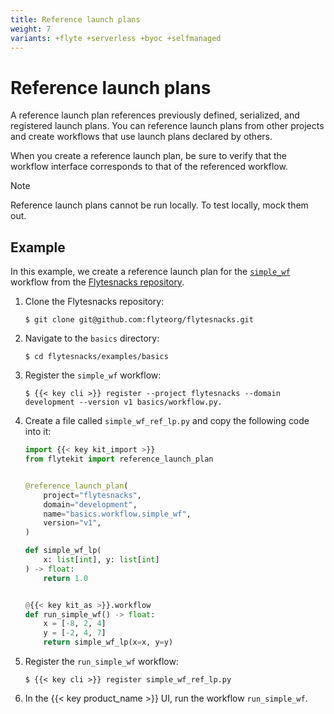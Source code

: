 ```yaml
---
title: Reference launch plans
weight: 7
variants: +flyte +serverless +byoc +selfmanaged
---
```


# Reference launch plans

A reference launch plan references previously defined, serialized, and registered launch plans. You can reference launch plans from other projects and create workflows that use launch plans declared by others.

When you create a reference launch plan, be sure to verify that the workflow interface corresponds to that of the referenced workflow.

> [!NOTE]
> Reference launch plans cannot be run locally. To test locally, mock them out.

## Example

<!-- TODO: Remove the mention of Flytesnacks below -->
In this example, we create a reference launch plan for the [`simple_wf`](https://github.com/flyteorg/flytesnacks/blob/master/examples/basics/basics/workflow.py#L25) workflow from the [Flytesnacks repository](https://github.com/flyteorg/flytesnacks).

1. Clone the Flytesnacks repository:

    ```shell
    $ git clone git@github.com:flyteorg/flytesnacks.git
    ```

2. Navigate to the `basics` directory:

    ```shell
    $ cd flytesnacks/examples/basics
    ```

3. Register the `simple_wf` workflow:

    ```shell
    $ {{< key cli >}} register --project flytesnacks --domain development --version v1 basics/workflow.py.
    ```

4. Create a file called `simple_wf_ref_lp.py` and copy the following code into it:

    ```python
    import {{< key kit_import >}}
    from flytekit import reference_launch_plan


    @reference_launch_plan(
        project="flytesnacks",
        domain="development",
        name="basics.workflow.simple_wf",
        version="v1",
    )

    def simple_wf_lp(
        x: list[int], y: list[int]
    ) -> float:
        return 1.0


    @{{< key kit_as >}}.workflow
    def run_simple_wf() -> float:
        x = [-8, 2, 4]
        y = [-2, 4, 7]
        return simple_wf_lp(x=x, y=y)
    ```

5. Register the `run_simple_wf` workflow:

    ```shell
    $ {{< key cli >}} register simple_wf_ref_lp.py
    ```

6. In the {{< key product_name >}} UI, run the workflow `run_simple_wf`.

